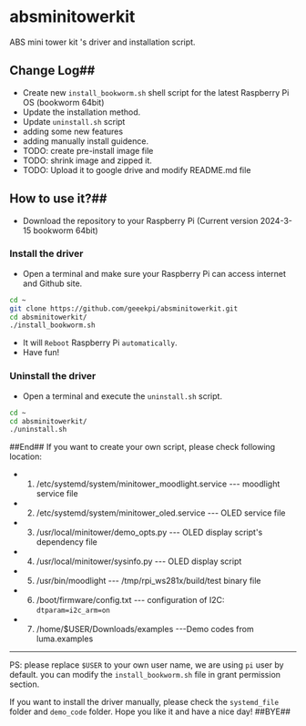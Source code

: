 # absminitowerkit
ABS mini tower kit 's driver and installation script.
## Change Log##
* Create new `install_bookworm.sh` shell script for the latest Raspberry Pi OS (bookworm 64bit) 
* Update the installation method.
* Update `uninstall.sh` script 
* adding some new features
* adding manually install guidence. 
* TODO: create pre-install image file
* TODO: shrink image and zipped it.
* TODO: Upload it to google drive and modify README.md file

## How to use it?##
* Download the repository to your Raspberry Pi (Current version 2024-3-15 bookworm 64bit) 
### Install the driver ###
* Open a terminal and make sure your Raspberry Pi can access internet and Github site.
```bash 
cd ~
git clone https://github.com/geeekpi/absminitowerkit.git 
cd absminitowerkit/
./install_bookworm.sh 
```
* It will `Reboot` Raspberry Pi `automatically`.
* Have fun!

### Uninstall the driver ### 
* Open a terminal and execute the `uninstall.sh` script. 
```bash
cd ~
cd absminitowerkit/
./uninstall.sh 
```
##End##
If you want to create your own script, please check following location:
* 1. /etc/systemd/system/minitower_moodlight.service  --- moodlight service file
* 2. /etc/systemd/system/minitower_oled.service  --- OLED service file
* 3. /usr/local/minitower/demo_opts.py --- OLED display script's dependency file
* 4. /usr/local/minitower/sysinfo.py --- OLED display script 
* 5. /usr/bin/moodlight   --- /tmp/rpi_ws281x/build/test binary file 
* 6. /boot/firmware/config.txt  --- configuration of I2C: `dtparam=i2c_arm=on`
* 7. /home/$USER/Downloads/examples ---Demo codes from luma.examples

---
PS: please replace `$USER` to your own user name, we are using `pi` user by default. you can modify the `install_bookworm.sh` file in grant permission section. 


If you want to install the driver manually, please check the `systemd_file` folder and `demo_code` folder. 
Hope you like it and have a nice day!
##BYE##
